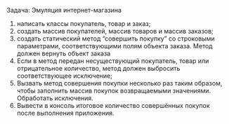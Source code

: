 Задача: Эмуляция интернет-магазина
1. написать классы покупатель, товар и заказ;
2. создать массив покупателей, массив товаров и массив заказов;
3. создать статический метод “совершить покупку” со строковыми параметрами, соответствующими полям объекта заказа. 
Метод должен вернуть объект заказа
4. Если в метод передан несуществующий покупатель, товар или отрицательное количество, 
метод должен выбросить соответствующее исключение;
5. Вызвать метод совершения покупки несколько раз таким образом, 
чтобы заполнить массив покупок возвращаемыми значениями. Обработать исключения.
6. Вывести в консоль итоговое количество совершённых покупок после выполнения приложения.

